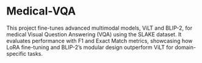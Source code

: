 # Medical-VQA
This project fine-tunes advanced multimodal models, ViLT and BLIP-2, for medical Visual Question Answering (VQA) using the SLAKE dataset. It evaluates performance with F1 and Exact Match metrics, showcasing how LoRA fine-tuning and BLIP-2’s modular design outperform ViLT for domain-specific tasks.
